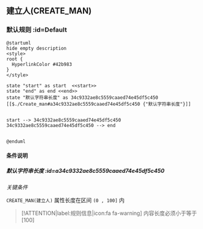 ## 建立人(CREATE_MAN) <!-- {docsify-ignore-all} -->

   

### 默认规则 :id=Default

```plantuml
@startuml
hide empty description
<style>
root {
  HyperlinkColor #42b983
}
</style>

state "start" as start  <<start>>
state "end" as end <<end>>
state "默认字符串长度" as 34c9332ae8c5559caaed74e45df5c450 [[$./Create_man#a34c9332ae8c5559caaed74e45df5c450 {"默认字符串长度"}]]


start --> 34c9332ae8c5559caaed74e45df5c450 
34c9332ae8c5559caaed74e45df5c450 --> end 


@enduml
```

#### 条件说明

##### 默认字符串长度 :id=a34c9332ae8c5559caaed74e45df5c450


*关键条件*


`CREATE_MAN(建立人)` 属性长度在区间 `(0 , 100]` 内

> [!ATTENTION|label:规则信息|icon:fa fa-warning]
> 内容长度必须小于等于[100]








